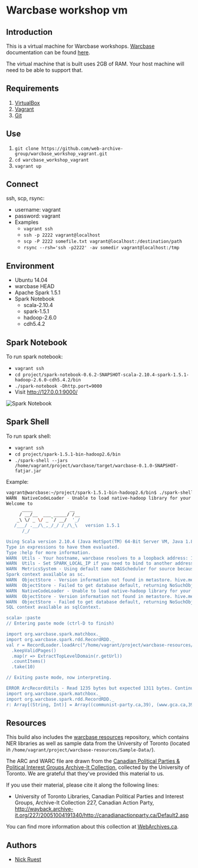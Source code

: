 # Warcbase workshop vm 

## Introduction

This is a virtual machine for Warcbase workshops. [Warcbase](http://warcbase.org) documentation can be found [here](http://docs.warcbase.org/).

The virtual machine that is built uses 2GB of RAM. Your host machine will need to be able to support that.

## Requirements

1. [VirtualBox](https://www.virtualbox.org/)
2. [Vagrant](http://www.vagrantup.com/)
3. [Git](https://git-scm.com/)

## Use

1. `git clone https://github.com/web-archive-group/warcbase_workshop_vagrant.git`
2. `cd warcbase_workshop_vagrant`
3. `vagrant up`

## Connect

ssh, scp, rsync:
  - username: vagrant
  - password: vagrant
  - Examples
    - `vagrant ssh`
    - `ssh -p 2222 vagrant@localhost`
    - `scp -P 2222 somefile.txt vagrant@localhost:/destination/path`
    - `rsync --rsh='ssh -p2222' -av somedir vagrant@localhost:/tmp`

## Environment

- Ubuntu 14.04
- warcbase HEAD
- Apache Spark 1.5.1 
- Spark Notebook
  - scala-2.10.4
  - spark-1.5.1
  - hadoop-2.6.0
  - cdh5.4.2

## Spark Notebook

To run spark notebook:

* `vagrant ssh`
* `cd project/spark-notebook-0.6.2-SNAPSHOT-scala-2.10.4-spark-1.5.1-hadoop-2.6.0-cdh5.4.2/bin`
* `./spark-notebook -Dhttp.port=9000`
* Visit http://127.0.0.1:9000/

![Spark Notebook](https://cloud.githubusercontent.com/assets/218561/14062458/f8c6a842-f375-11e5-991b-c5d6a80c6f1a.png)

## Spark Shell

To run spark shell:

* `vagrant ssh`
* `cd project/spark-1.5.1-bin-hadoop2.6/bin`
* `./spark-shell --jars /home/vagrant/project/warcbase/target/warcbase-0.1.0-SNAPSHOT-fatjar.jar`

Example:
```bash
vagrant@warcbase:~/project/spark-1.5.1-bin-hadoop2.6/bin$ ./spark-shell --jars /home/vagrant/project/warcbase/target/warcbase-0.1.0-SNAPSHOT-fatjar.jar
WARN  NativeCodeLoader - Unable to load native-hadoop library for your platform... using builtin-java classes where applicable
Welcome to
      ____              __
     / __/__  ___ _____/ /__
    _\ \/ _ \/ _ `/ __/  '_/
   /___/ .__/\_,_/_/ /_/\_\   version 1.5.1
      /_/

Using Scala version 2.10.4 (Java HotSpot(TM) 64-Bit Server VM, Java 1.8.0_74)
Type in expressions to have them evaluated.
Type :help for more information.
WARN  Utils - Your hostname, warcbase resolves to a loopback address: 127.0.1.1; using 10.0.2.15 instead (on interface eth0)
WARN  Utils - Set SPARK_LOCAL_IP if you need to bind to another address
WARN  MetricsSystem - Using default name DAGScheduler for source because spark.app.id is not set.
Spark context available as sc.
WARN  ObjectStore - Version information not found in metastore. hive.metastore.schema.verification is not enabled so recording the schema version 1.2.0
WARN  ObjectStore - Failed to get database default, returning NoSuchObjectException
WARN  NativeCodeLoader - Unable to load native-hadoop library for your platform... using builtin-java classes where applicable
WARN  ObjectStore - Version information not found in metastore. hive.metastore.schema.verification is not enabled so recording the schema version 1.2.0
WARN  ObjectStore - Failed to get database default, returning NoSuchObjectException
SQL context available as sqlContext.

scala> :paste
// Entering paste mode (ctrl-D to finish)

import org.warcbase.spark.matchbox._ 
import org.warcbase.spark.rdd.RecordRDD._ 
val r = RecordLoader.loadArc("/home/vagrant/project/warcbase-resources/Sample-Data/ARCHIVEIT-227-UOFTORONTO-CANPOLPINT-20060622205612-00009-crawling025.archive.org.arc.gz", sc)
  .keepValidPages()
  .map(r => ExtractTopLevelDomain(r.getUrl))
  .countItems()
  .take(10)

// Exiting paste mode, now interpreting.

ERROR ArcRecordUtils - Read 1235 bytes but expected 1311 bytes. Continuing...
import org.warcbase.spark.matchbox._
import org.warcbase.spark.rdd.RecordRDD._
r: Array[(String, Int)] = Array((communist-party.ca,39), (www.gca.ca,39), (greenparty.ca,39), (www.davidsuzuki.org,34), (westernblockparty.com,26), (www.nosharia.com,24), (partimarijuana.org,22), (www.ccsd.ca,22), (canadianactionparty.ca,22), (www.nawl.ca,19))
```

## Resources

This build also includes the [warcbase resources](https://github.com/lintool/warcbase-resources) repository, which contains NER libraries as well as sample data from the University of Toronto (located in `/home/vagrant/project/warcbase-resources/Sample-Data/`).

The ARC and WARC file are drawn from the [Canadian Political Parties & Political Interest Groups Archive-It Collection](https://archive-it.org/collections/227), collected by the University of Toronto. We are grateful that they've provided this material to us.

If you use their material, please cite it along the following lines:

- University of Toronto Libraries, Canadian Political Parties and Interest Groups, Archive-It Collection 227, Canadian Action Party, http://wayback.archive-it.org/227/20051004191340/http://canadianactionparty.ca/Default2.asp

You can find more information about this collection at [WebArchives.ca](http://webarchives.ca/). 

## Authors

- [Nick Ruest](https://github.com/ruebot)
